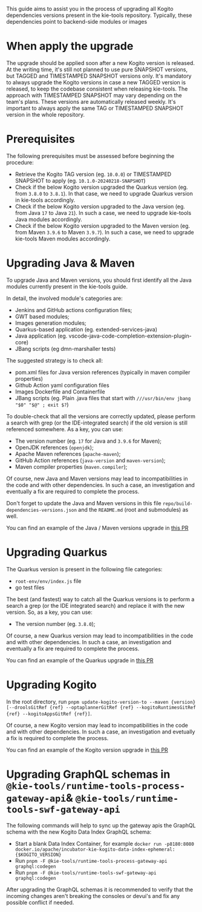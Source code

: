<!--
   Licensed to the Apache Software Foundation (ASF) under one
   or more contributor license agreements.  See the NOTICE file
   distributed with this work for additional information
   regarding copyright ownership.  The ASF licenses this file
   to you under the Apache License, Version 2.0 (the
   "License"); you may not use this file except in compliance
   with the License.  You may obtain a copy of the License at
     http://www.apache.org/licenses/LICENSE-2.0
   Unless required by applicable law or agreed to in writing,
   software distributed under the License is distributed on an
   "AS IS" BASIS, WITHOUT WARRANTIES OR CONDITIONS OF ANY
   KIND, either express or implied.  See the License for the
   specific language governing permissions and limitations
   under the License.
-->

This guide aims to assist you in the process of upgrading all Kogito dependencies versions present in the kie-tools repository.
Typically, these dependencies point to backend-side modules or images

# When apply the upgrade

The upgrade should be applied soon after a new Kogito version is released.
At the writing time, it's still not planned to use pure SNAPSHOT versions, but TAGGED and TIMESTAMPED SNAPSHOT versions only.
It's mandatory to always upgrade the Kogito versions in case a new TAGGED version is released, to keep the codebase consistent when releasing kie-tools.
The approach with TIMESTAMPED SNAPSHOT may vary depending on the team's plans. These versions are automatically released weekly.
It's important to always apply the same TAG or TIMESTAMPED SNAPSHOT version in the whole repository.

# Prerequisites

The following prerequisites must be assessed before beginning the procedure:

- Retrieve the Kogito TAG version (eg. `10.0.0`) or TIMESTAMPED SNAPSHOT to apply (eg. `10.1.0-20240218-SNAPSHOT`)
- Check if the below Kogito version upgraded the Quarkus version (eg. from `3.8.0` to `3.8.1`). In that case, we need to upgrade Quarkus version in kie-tools accordingly.
- Check if the below Kogito version upgraded to the Java version (eg. from Java `17` to Java `21`). In such a case, we need to upgrade kie-tools Java modules accordingly.
- Check if the below Kogito version upgraded to the Maven version (eg. from Maven `3.9.6` to Maven `3.9.7`). In such a case, we need to upgrade kie-tools Maven modules accordingly.

# Upgrading Java & Maven

To upgrade Java and Maven versions, you should first identify all the Java modules currently present in the kie-tools guide.

In detail, the involved module's categories are:

- Jenkins and GitHub actions configuration files;
- GWT based modules;
- Images generation modules;
- Quarkus-based application (eg. extended-services-java)
- Java application (eg. vscode-java-code-completion-extension-plugin-core)
- JBang scripts (eg dmn-marshaller tests)

The suggested strategy is to check all:

- pom.xml files for Java version references (typically in maven compiler properties)
- Github Action yaml configuration files
- Images Dockerfile and Containerfile
- JBang scripts (eg. Plain .java files that start with `///usr/bin/env jbang "$0" "$@" ; exit $?`)

To double-check that all the versions are correctly updated, please perform a search with grep (or the IDE-integrated search) if the old version is still referenced somewhere. As a key, you can use:

- The version number (eg. `17` for Java and `3.9.6` for Maven);
- OpenJDK references (`openjdk`);
- Apache Maven references (`apache-maven`);
- GitHub Action references (`java-version` and `maven-version`);
- Maven compiler properties (`maven.compiler`);

Of course, new Java and Maven versions may lead to incompatibilities in the code and with other dependencies. In such a case, an investigation and eventually a fix are required to complete the process.

Don't forget to update the Java and Maven versions in this file `repo/build-dependencies-versions.json` and the `README.md` (root and submodules) as well.

You can find an example of the Java / Maven versions upgrade in [this PR](https://github.com/apache/incubator-kie-tools/pull/2182)

# Upgrading Quarkus

The Quarkus version is present in the following file categories:

- `root-env/env/index.js` file
- go test files

The best (and fastest) way to catch all the Quarkus versions is to perform a search a grep (or the IDE integrated search) and replace it with the new version. So, as a key, you can use:

- The version number (eg. `3.8.0`);

Of course, a new Quarkus version may lead to incompatibilities in the code and with other dependencies. In such a case, an investigation and eventually a fix are required to complete the process.

You can find an example of the Quarkus upgrade in [this PR](https://github.com/apache/incubator-kie-tools/pull/2193)

# Upgrading Kogito

In the root directory, run `pnpm update-kogito-version-to --maven {version} [--droolsGitRef {ref} --optaplannerGitRef {ref} --kogitoRuntimesGitRef {ref} --kogitoAppsGitRef {ref}]`.

Of course, a new Kogito version may lead to incompatibilities in the code and with other dependencies. In such a case, an investigation and evetually a fix is required to complete the process.

You can find an example of the Kogito version upgrade in [this PR](https://github.com/apache/incubator-kie-tools/pull/2229)

# Upgrading GraphQL schemas in `@kie-tools/runtime-tools-process-gateway-api`& `@kie-tools/runtime-tools-swf-gateway-api`

The following commands will help to sync up the gateway apis the GraphQL schema with the new Kogito Data Index GraphQL schema:

- Start a blank Data Index Container, for example `docker run -p8180:8080 docker.io/apache/incubator-kie-kogito-data-index-ephemeral:{$KOGITO_VERSION}`
- Run `pnpm -F @kie-tools/runtime-tools-process-gateway-api graphql:codegen`
- Run `pnpm -F @kie-tools/runtime-tools-swf-gateway-api graphql:codegen`

After upgrading the GraphQL schemas it is recommended to verify that the incoming changes aren't breaking the consoles or
devui's and fix any possible conflict if needed.
